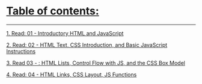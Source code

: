# [Table of contents:](https://mohammadaltamimi98.github.io/Reading-notes)
---

[1. Read: 01 - Introductory HTML and JavaScript](https://mohammadaltamimi98.github.io/Reading-notes/201/class-01)


[2. Read: 02 - HTML Text, CSS Introduction, and Basic JavaScript Instructions](https://mohammadaltamimi98.github.io/Reading-notes/201/class-02)


[3. Read 03 - : HTML Lists, Control Flow with JS, and the CSS Box Model](https://mohammadaltamimi98.github.io/Reading-notes/201/class-03)

[4. Read: 04 - HTML Links, CSS Layout, JS Functions](https://mohammadaltamimi98.github.io/Reading-notes/201/class-04)




